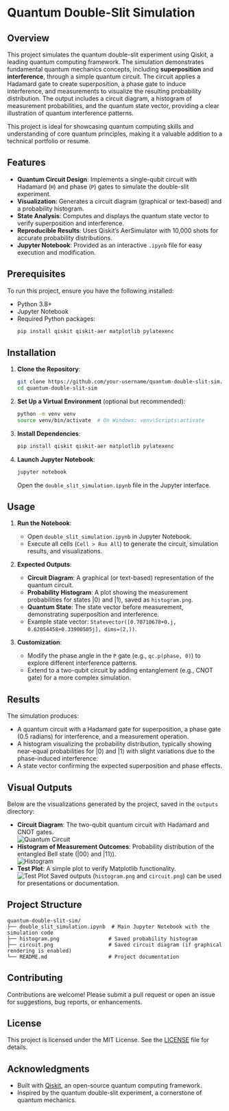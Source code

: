 # Quantum Double-Slit Simulation

## Overview
This project simulates the quantum double-slit experiment using Qiskit, a leading quantum computing framework. The simulation demonstrates fundamental quantum mechanics concepts, including **superposition** and **interference**, through a simple quantum circuit. The circuit applies a Hadamard gate to create superposition, a phase gate to induce interference, and measurements to visualize the resulting probability distribution. The output includes a circuit diagram, a histogram of measurement probabilities, and the quantum state vector, providing a clear illustration of quantum interference patterns.

This project is ideal for showcasing quantum computing skills and understanding of core quantum principles, making it a valuable addition to a technical portfolio or resume.

## Features
- **Quantum Circuit Design**: Implements a single-qubit circuit with Hadamard (`H`) and phase (`P`) gates to simulate the double-slit experiment.
- **Visualization**: Generates a circuit diagram (graphical or text-based) and a probability histogram.
- **State Analysis**: Computes and displays the quantum state vector to verify superposition and interference.
- **Reproducible Results**: Uses Qiskit’s AerSimulator with 10,000 shots for accurate probability distributions.
- **Jupyter Notebook**: Provided as an interactive `.ipynb` file for easy execution and modification.

## Prerequisites
To run this project, ensure you have the following installed:
- Python 3.8+
- Jupyter Notebook
- Required Python packages:
  ```bash
  pip install qiskit qiskit-aer matplotlib pylatexenc
  ```

## Installation
1. **Clone the Repository**:
   ```bash
   git clone https://github.com/your-username/quantum-double-slit-sim.git
   cd quantum-double-slit-sim
   ```

2. **Set Up a Virtual Environment** (optional but recommended):
   ```bash
   python -m venv venv
   source venv/bin/activate  # On Windows: venv\Scripts\activate
   ```

3. **Install Dependencies**:
   ```bash
   pip install qiskit qiskit-aer matplotlib pylatexenc
   ```

4. **Launch Jupyter Notebook**:
   ```bash
   jupyter notebook
   ```
   Open the `double_slit_simulation.ipynb` file in the Jupyter interface.

## Usage
1. **Run the Notebook**:
   - Open `double_slit_simulation.ipynb` in Jupyter Notebook.
   - Execute all cells (`Cell > Run All`) to generate the circuit, simulation results, and visualizations.

2. **Expected Outputs**:
   - **Circuit Diagram**: A graphical (or text-based) representation of the quantum circuit.
   - **Probability Histogram**: A plot showing the measurement probabilities for states |0⟩ and |1⟩, saved as `histogram.png`.
   - **Quantum State**: The state vector before measurement, demonstrating superposition and interference.
   - Example state vector: `Statevector([0.70710678+0.j, 0.62054458+0.33900505j], dims=(2,))`.

3. **Customization**:
   - Modify the phase angle in the `P` gate (e.g., `qc.p(phase, 0)`) to explore different interference patterns.
   - Extend to a two-qubit circuit by adding entanglement (e.g., CNOT gate) for a more complex simulation.

## Results
The simulation produces:
- A quantum circuit with a Hadamard gate for superposition, a phase gate (0.5 radians) for interference, and a measurement operation.
- A histogram visualizing the probability distribution, typically showing near-equal probabilities for |0⟩ and |1⟩ with slight variations due to the phase-induced interference.
- A state vector confirming the expected superposition and phase effects.
## Visual Outputs
Below are the visualizations generated by the project, saved in the `outputs` directory:

- **Circuit Diagram**: The two-qubit quantum circuit with Hadamard and CNOT gates.  
  ![Quantum Circuit](https://raw.githubusercontent.com/Ronanasr/quantum-double-slit-sim/main/outputs/circuit.png)
- **Histogram of Measurement Outcomes**: Probability distribution of the entangled Bell state (|00⟩ and |11⟩).  
  ![Histogram](https://raw.githubusercontent.com/Ronanasr/quantum-double-slit-sim/main/outputs/histogram.png)
- **Test Plot**: A simple plot to verify Matplotlib functionality.  
  ![Test Plot](https://raw.githubusercontent.com/Ronanasr/quantum-double-slit-sim/main/outputs/test_plot.png)
Saved outputs (`histogram.png` and `circuit.png`) can be used for presentations or documentation.

## Project Structure
```
quantum-double-slit-sim/
├── double_slit_simulation.ipynb  # Main Jupyter Notebook with the simulation code
├── histogram.png                # Saved probability histogram
├── circuit.png                  # Saved circuit diagram (if graphical rendering is enabled)
└── README.md                    # Project documentation
```

## Contributing
Contributions are welcome! Please submit a pull request or open an issue for suggestions, bug reports, or enhancements.

## License
This project is licensed under the MIT License. See the [LICENSE](LICENSE) file for details.

## Acknowledgments
- Built with [Qiskit](https://qiskit.org/), an open-source quantum computing framework.
- Inspired by the quantum double-slit experiment, a cornerstone of quantum mechanics.
